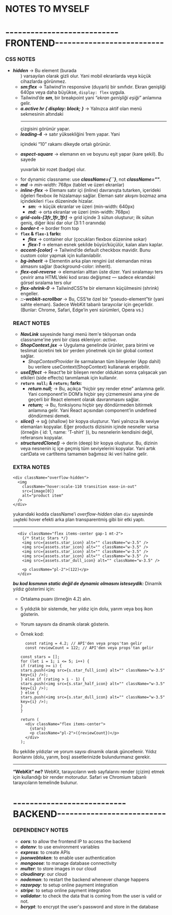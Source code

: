 # NOTES TO MYSELF

# ---------------------------FRONTEND--------------------------

### CSS NOTES

- **_hidden_** → Bu element (burada <ul>) varsayılan olarak gizli olur. Yani mobil ekranlarda veya küçük cihazlarda görünmez.
- **_sm:flex_** → Tailwind’in responsive (duyarlı) bir sınıfıdır. Ekran genişliği 640px veya daha büyükse, `display: flex` uygula.
- Tailwind’de **_sm_**, bir breakpoint yani _“ekran genişliği eşiği”_ anlamına gelir.
- **_a.active hr { display: block; }_** → Yalnızca aktif olan menü sekmesinin altındaki <hr> çizgisini görünür yapar.
- **_leading-4_** → satır yüksekliğini 1rem yapar. Yani <p> içindeki “10” rakamı dikeyde ortalı görünür.
- **_aspect-square_** → elemanın en ve boyunu eşit yapar (kare şekil). Bu sayede <p> yuvarlak bir rozet (badge) olur.
- for dynamic classname: use **_className={``}_**, not **_className=""_**.
- **_md_** → _min-width:_ 768px (tablet ve üzeri ekranlar)
- **_inline-flex_** → Elemanı satır içi (inline) davranışta tutarken, içerideki öğeleri flexbox ile hizalamayı sağlar. Eleman satır akışını bozmaz ama içindekileri `flex` düzeninde hizalar.
  - **_sm:_** → küçük ekranlar ve üzeri (min-width: 640px)
  - **_md:_** → orta ekranlar ve üzeri (min-width: 768px)
- **_grid-cols-[3fr_1fr_1fr]_** → grid içinde 3 sütun oluşturur; ilk sütun geniş, diğer ikisi dar olur (3:1:1 oranında)
- **_border-t_** → border from top
- **`flex` & `flex-1` farkı:**
  - **_flex_** → container olur (çocukları flexbox düzenine sokar)
  - **_flex-1_** → eleman esnek şekilde büyür/küçülür, kalan alanı kaplar.
- **_accent-[color]_** → Tailwind’de default checkbox mavidir. Bunu custom color yapmak için kullanılabilir.
- **_bg-inherit_** → Elementin arka plan rengini üst elemandan miras almasını sağlar (background-color: inherit).
- **_flex-col-reverse_** → elemanları alttan üste dizer. Yani sıralamayı ters çevirir ama HTML’deki kod sırası değişmez — sadece ekrandaki görsel sıralama ters olur
- **_flex-shrink-0_** → TailwindCSS’te bir elemanın küçülmesini (shrink) engeller.
- **_::-webkit-scrollbar_** → Bu, CSS’te özel bir “pseudo-element”tir (yani sahte eleman). Sadece WebKit tabanlı tarayıcılar için geçerlidir.(Bunlar: Chrome, Safari, Edge’in yeni sürümleri, Opera vs.)

### REACT NOTES

- **_NavLink_** sayesinde hangi menü item'e tıklıyorsan onda classname'ine yeni bir class ekleniyor: _active_.
- **_ShopContext.jsx_** → Uygulama genelinde ürünler, para birimi ve teslimat ücretini tek bir yerden yönetmek için bir global context sağlar.
  - _ShopContextProvider_ ile sarmalanan tüm bileşenler (App dahil) bu verilere useContext(ShopContext) kullanarak erişebilir.
- **_useEffect_** → React’te bir bileşen render olduktan sonra çalışacak yan etkileri (side effects) tanımlamak için kullanılır.
- **`return null;` & `return;` farkı:**
  - **_return null;_** → Bu, açıkça “hiçbir şey render etme” anlamına gelir.
    Yani component’in DOM’a hiçbir şey çizmemesini ama yine de geçerli bir React element olarak davranmasını sağlar.
  - **_return;_** → Bu, fonksiyonu hiçbir şey döndürmeden bitirmek anlamına gelir.
    Yani React açısından component’in undefined döndürmesi demek.
- **_slice()_** → sığ (shallow) bir kopya oluşturur. Yani yalnızca ilk seviye elemanları kopyalar.
  Eğer products dizisinin içinde nesneler varsa (örneğin { id: 1, name: 'T-shirt' }), bu nesnelerin kendisini değil, referansını kopyalar.
- **_structuredClone()_** → derin (deep) bir kopya oluşturur. Bu, dizinin veya nesnenin iç içe geçmiş tüm seviyelerini kopyalar.
  Yani artık cartData ve cartItems tamamen bağımsız iki veri haline gelir.

### EXTRA NOTES

```
<div className="overflow-hidden">
  <img
    className="hover:scale-110 transition ease-in-out"
    src={image[0]}
    alt="product item"
  />
</div>
```

yukarıdaki kodda className'i _overflow-hidden_ olan `div` sayesinde `img`teki hover efekti arka plan transparentmiş gibi bir etki yaptı.

---

```
  <div className="flex items-center gap-1 mt-2">
    {/* Static Stars */}
    <img src={assets.star_icon} alt="" className="w-3.5" />
    <img src={assets.star_icon} alt="" className="w-3.5" />
    <img src={assets.star_icon} alt="" className="w-3.5" />
    <img src={assets.star_icon} alt="" className="w-3.5" />
    <img src={assets.star_dull_icon} alt="" className="w-3.5" />

    <p className="pl-2">(122)</p>
  </div>
```

**_bu kod kısmının static değil de dynamic olmasını isteseydik:_**
Dinamik yıldız gösterimi için:

- Ortalama puanı (örneğin 4.2) alın.
- 5 yıldızlık bir sistemde, her yıldız için dolu, yarım veya boş ikon gösterin.
- Yorum sayısını da dinamik olarak gösterin.
- Örnek kod:

  ```
    const rating = 4.2; // API'den veya props'tan gelir
    const reviewCount = 122; // API'den veya props'tan gelir

  const stars = [];
  for (let i = 1; i <= 5; i++) {
  if (rating >= i) {
  stars.push(<img src={s.star_full_icon} alt="" className="w-3.5" key={i} />);
  } else if (rating > i - 1) {
  stars.push(<img src={s.star_half_icon} alt="" className="w-3.5" key={i} />);
  } else {
  stars.push(<img src={s.star_dull_icon} alt="" className="w-3.5" key={i} />);
  }
  }

  return (
    <div className="flex items-center">
      {stars}
      <p className="pl-2">({reviewCount})</p>
    </div>
  );
  ```

Bu şekilde yıldızlar ve yorum sayısı dinamik olarak güncellenir. Yıldız ikonlarını (dolu, yarım, boş) assetlerinizde bulundurmanız gerekir.

---

**“WebKit” ne?**
WebKit, tarayıcıların web sayfalarını render (çizim) etmek için kullandığı bir render motorudur.
Safari ve Chromium tabanlı tarayıcıların temelinde bulunur.

# ---------------------------BACKEND--------------------------

### DEPENDENCY NOTES

- **_cors_**: to allow the frontend IP to access the backend
- **_dotenv_**: to use environment variables
- **_express_**: to create APIs
- **_jsonwebtoken_**: to enable user authentication
- **_mongoose_**: to manage database connectivity
- **_multer_**: to store images in our cloud
- **_cloudinary_**: our cloud
- **_nodemon_**: to restart the backend whenever change happens
- **_razorpay_**: to setup online payment integration
- **_stripe_**: to setup online payment integration
- **_validator_**: to check the data that is coming from the user is valid or not.
- **_bcrypt_**: to encrypt the user's password and store in the database
